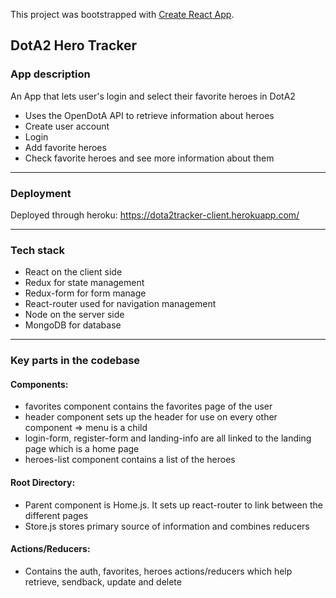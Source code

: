 This project was bootstrapped with [Create React App](https://github.com/facebook/create-react-app).

## DotA2 Hero Tracker

### App description

An App that lets user's login and select their favorite heroes in DotA2
* Uses the OpenDotA API to retrieve information about heroes
* Create user account
* Login
* Add favorite heroes
* Check favorite heroes and see more information about them
- - - 

### Deployment

Deployed through heroku:
https://dota2tracker-client.herokuapp.com/
- - - 

### Tech stack

* React on the client side
* Redux for state management
* Redux-form for form manage
* React-router used for navigation management
* Node on the server side
* MongoDB for database
- - - 
### Key parts in the codebase
#### Components:
* favorites component contains the favorites page of the user
* header component sets up the header for use on every other component => menu is a child
* login-form, register-form and landing-info are all linked to the landing page which is a home page
* heroes-list component contains a list of the heroes
#### Root Directory: 
* Parent component is Home.js. It sets up react-router to link between the different pages
* Store.js stores primary source of information and combines reducers
#### Actions/Reducers: 
* Contains the auth, favorites, heroes actions/reducers which help retrieve, sendback, update and delete 

